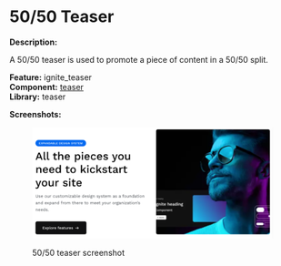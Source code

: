 # 50/50 Teaser

**Description:**

A 50/50 teaser is used to promote a piece of content in a 50/50 split.

**Feature:** ignite\_teaser\
**Component:** [teaser](https://github.com/mediacurrent/theme\_generator\_10/tree/main/generators/starter-kit/templates/teaser)\
**Library:** teaser

**Screenshots:**

<figure><img src="../../.gitbook/assets/Screen Shot 2023-05-24 at 5.15.10 PM.png" alt=""><figcaption><p>50/50 teaser screenshot</p></figcaption></figure>
